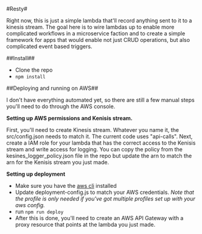 #Resty#

Right now, this is just a simple lambda that'll record anything sent to it to a kinesis stream.
The goal here is to wire lambdas up to enable more complicated workflows in a microservice faction 
and to create a simple framework for apps that would enable not just CRUD operations, but also complicated
event based triggers. 


##Install##

* Clone the repo
* `npm install`


##Deploying and running on AWS##

I don't have everything automated yet, so there are still a few manual steps you'll need to do through the AWS console.

**Setting up AWS permissions and Kenisis stream.**

First, you'll need to create Kinesis stream. Whatever you name it, the src/config.json needs to match it. 
The current code uses "api-calls". Next, create a IAM role for your lambda that has the correct access to the Kenisis stream and 
write access for logging. You can copy the policy from the kesines_logger_policy.json file in the repo but update the arn to match
the arn for the Kenisis stream you just made. 

**Setting up deployment**
* Make sure you have the [aws cli](https://aws.amazon.com/cli/) installed 
* Update deployment-config.js to match your AWS credentials. *Note that the profile is only needed if you've got multiple profiles set up with your aws config.*
* run `npm run deploy`
* After this is done, you'll need to create an AWS API Gateway with a proxy resource that points at the lambda you just made. 




